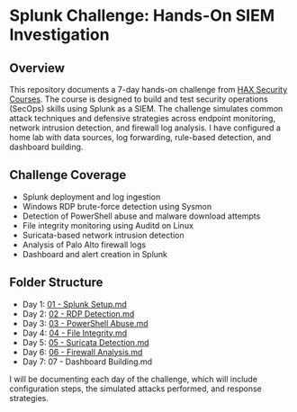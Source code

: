 # Splunk Challenge: Hands-On SIEM Investigation

## Overview

This repository documents a 7-day hands-on challenge from [HAX Security Courses](https://learn.haxsecurity.com/). The course is designed to build and test security operations (SecOps) skills using Splunk as a SIEM. The challenge simulates common attack techniques and defensive strategies across endpoint monitoring, network intrusion detection, and firewall log analysis. I have configured a home lab with data sources, log forwarding, rule-based detection, and dashboard building.

## Challenge Coverage

- Splunk deployment and log ingestion
- Windows RDP brute-force detection using Sysmon
- Detection of PowerShell abuse and malware download attempts
- File integrity monitoring using Auditd on Linux
- Suricata-based network intrusion detection
- Analysis of Palo Alto firewall logs
- Dashboard and alert creation in Splunk

## Folder Structure


- Day 1: [01 - Splunk Setup.md](https://github.com/shbelay/SplunkChallenge/blob/main/01%20-%20Splunk%20Setup.md)
- Day 2: [02 - RDP Detection.md](https://github.com/shbelay/SplunkChallenge/blob/main/02%20-%20RDP%20Detection.md)
- Day 3: [03 - PowerShell Abuse.md](https://github.com/shbelay/SplunkChallenge/blob/main/03%20-%20PowerShell%20Abuse.md)
- Day 4: [04 - File Integrity.md](https://github.com/shbelay/SplunkChallenge/blob/main/04%20-%20File%20Integrity.md)
- Day 5: [05 - Suricata Detection.md](https://github.com/shbelay/SplunkChallenge/blob/main/05%20-%20Suricata%20Detection.md)
- Day 6: [06 - Firewall Analysis.md](https://github.com/shbelay/SplunkChallenge/blob/main/06%20-%20Firewall%20Analysis.md)
- Day 7: 07 - Dashboard Building.md


I will be documenting each day of the challenge, which will include configuration steps, the simulated attacks performed, and response strategies.
